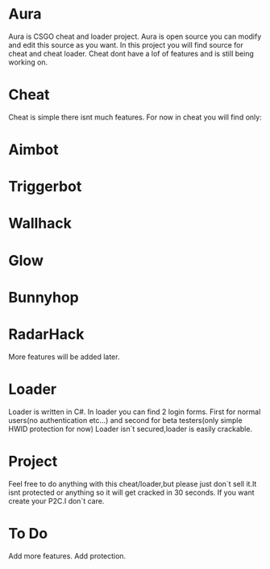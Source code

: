 # Aura
Aura is CSGO cheat and loader project.
Aura is open source you can modify and edit this source as you want.
In this project you will find source for cheat and cheat loader.
Cheat dont have a lof of features and is still being working on.
# Cheat
Cheat is simple there isnt much features.
For now in cheat you will find only:
# Aimbot
# Triggerbot
# Wallhack
# Glow 
# Bunnyhop
# RadarHack
More features will be added later.
# Loader
Loader is written in C#.
In loader you can find 2 login forms.
First for normal users(no authentication etc...) and second for beta testers(only simple HWID protection for now)
Loader isn´t secured,loader is easily crackable.
# Project
Feel free to do anything with this cheat/loader,but please just don´t sell it.It isnt protected or anything so it will get cracked in 30 seconds.
If you want create your P2C.I don´t care.
# To Do
Add more features.
Add protection.
